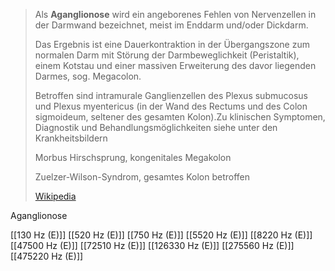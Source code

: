 > Als **Aganglionose** wird ein angeborenes Fehlen von Nervenzellen in der Darmwand bezeichnet, meist im Enddarm und/oder Dickdarm.
>
> Das Ergebnis ist eine Dauerkontraktion in der Übergangszone zum normalen Darm mit Störung der Darmbeweglichkeit (Peristaltik), einem Kotstau und einer massiven Erweiterung des davor liegenden Darmes, sog. Megacolon.
>
> Betroffen sind intramurale Ganglienzellen des Plexus submucosus und Plexus myentericus (in der Wand des Rectums und des Colon sigmoideum, seltener des gesamten Kolon).Zu klinischen Symptomen, Diagnostik und Behandlungsmöglichkeiten siehe unter den Krankheitsbildern
>
> 
>
> Morbus Hirschsprung, kongenitales Megakolon
>
> Zuelzer-Wilson-Syndrom, gesamtes Kolon betroffen
>
> [Wikipedia](https://de.wikipedia.org/wiki/Aganglionose)

Aganglionose

[[130 Hz (E)]]
[[520 Hz (E)]]
[[750 Hz (E)]]
[[5520 Hz (E)]]
[[8220 Hz (E)]]
[[47500 Hz (E)]]
[[72510 Hz (E)]]
[[126330 Hz (E)]]
[[275560 Hz (E)]]
[[475220 Hz (E)]]